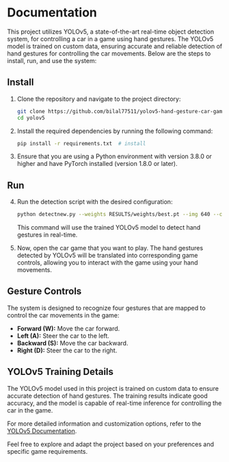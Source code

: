 # Documentation

This project utilizes YOLOv5, a state-of-the-art real-time object detection system, for controlling a car in a game using hand gestures. The YOLOv5 model is trained on custom data, ensuring accurate and reliable detection of hand gestures for controlling the car movements. Below are the steps to install, run, and use the system:

## Install

1. Clone the repository and navigate to the project directory:

    ```bash
    git clone https://github.com/bilal77511/yolov5-hand-gesture-car-game-control.git  # clone
    cd yolov5
    ```

2. Install the required dependencies by running the following command:

    ```bash
    pip install -r requirements.txt  # install
    ```

3. Ensure that you are using a Python environment with version 3.8.0 or higher and have PyTorch installed (version 1.8.0 or later).

## Run

4. Run the detection script with the desired configuration:

    ```bash
    python detectnew.py --weights RESULTS/weights/best.pt --img 640 --conf 0.25 --source 0  # running
    ```

    This command will use the trained YOLOv5 model to detect hand gestures in real-time.

6. Now, open the car game that you want to play. The hand gestures detected by YOLOv5 will be translated into corresponding game controls, allowing you to interact with the game using your hand movements.

## Gesture Controls

The system is designed to recognize four gestures that are mapped to control the car movements in the game:

- **Forward (W):** Move the car forward.
- **Left (A):** Steer the car to the left.
- **Backward (S):** Move the car backward.
- **Right (D):** Steer the car to the right.

## YOLOv5 Training Details

The YOLOv5 model used in this project is trained on custom data to ensure accurate detection of hand gestures. The training results indicate good accuracy, and the model is capable of real-time inference for controlling the car in the game.

For more detailed information and customization options, refer to the [YOLOv5 Documentation](https://github.com/ultralytics/yolov5).

Feel free to explore and adapt the project based on your preferences and specific game requirements.
